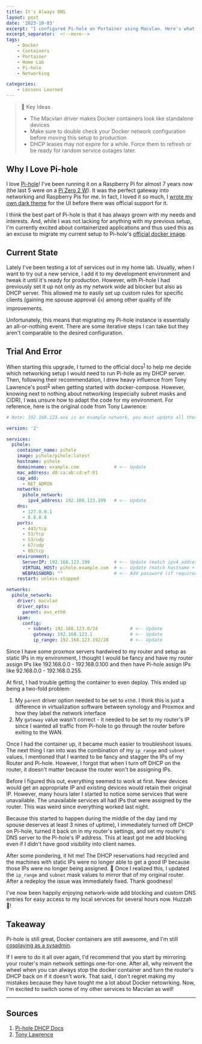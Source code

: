 ```yaml
---
title: It's Always DNS
layout: post
date: '2023-10-03'
excerpt: "I configured Pi-hole on Portainer using Macvlan. Here's what I did wrong so you don't make the same mistakes."
excerpt_separator:  <!--more-->
tags: 
    - Docker
    - Containers
    - Portainer
    - Home Lab
    - Pi-hole
    - Networking

categories: 
    - Lessons Learned
---
```

> 📝 Key Ideas
> * The Macvlan driver makes Docker containers look like standalone devices
> * Make sure to double check your Docker network configuration before moving this setup to production
> * DHCP leases may not expire for a while. Force them to refresh or be ready for random service outages later. 

## Why I Love Pi-hole 

I love [Pi-hole](https://pi-hole.net/)! I've been running it on a Raspberry Pi for almost 7 years now (the last 5 were on a [Pi Zero 2 W](https://www.raspberrypi.com/products/raspberry-pi-zero-2-w/)). It was the perfect gateway into networking and Raspberry Pis for me. In fact, I loved it so much, I [wrote my own dark theme](https://github.com/M-Barrows/pi-hole-material-dark) for the UI before there was official support for it. 

I think the best part of Pi-hole is that it has always grown with my needs and interests. And, while I was not lacking for anything with my previous setup, I'm currently excited about containerized applications and thus used this as an excuse to migrate my current setup to Pi-hole's [official docker image](https://github.com/pi-hole/docker-pi-hole/#docker-pi-hole). 

## Current State

Lately I've been testing a lot of services out in my home lab. 
Usually, when I want to try out a new service, I add it to my development environment and tweak it until it's ready for production. However, with Pi-hole I had previously set it up not only as my network wide ad blocker but also as DHCP server. This allowed me to easily set up custom rules for specific clients (gaining me spouse approval 👍) among other quality of life improvements. 

Unfortunately, this means that migrating my Pi-hole instance is essentially an all-or-nothing event. There are some iterative steps I can take but they aren't comparable to the desired configuration. 

## Trial And Error

When starting this upgrade, I turned to the official docs<sup>[1](#sources)</sup> to help me decide which networking setup I would need to run Pi-hole as my DHCP server. Then, following their recommendation, I drew heavy influence from Tony Lawrence's post<sup>[2](#sources)</sup> when getting started with docker-compose. However, knowing next to nothing about networking (especially subnet masks and CIDR), I was unsure how to adapt the code for my environment. For reference, here is the original code from Tony Lawrence: 

```yaml
# Note: 192.168.123.xxx is an example network, you must update all these to match your own.

version: '2'

services:
  pihole:
    container_name: pihole
    image: pihole/pihole:latest
    hostname: pihole
    domainname: example.com             # <-- Update
    mac_address: d0:ca:ab:cd:ef:01
    cap_add:
      - NET_ADMIN
    networks:
      pihole_network:
        ipv4_address: 192.168.123.199   # <-- Update
    dns:
      - 127.0.0.1
      - 8.8.8.8
    ports:
      - 443/tcp
      - 53/tcp
      - 53/udp
      - 67/udp
      - 80/tcp
    environment:
      ServerIP: 192.168.123.199         # <-- Update (match ipv4_address)
      VIRTUAL_HOST: pihole.example.com  # <-- Update (match hostname + domainname)
      WEBPASSWORD: ""                   # <-- Add password (if required)
    restart: unless-stopped

networks:
  pihole_network:
    driver: macvlan
    driver_opts:
      parent: ovs_eth0
    ipam:
      config:
        - subnet: 192.168.123.0/24            # <-- Update
          gateway: 192.168.123.1              # <-- Update
          ip_range: 192.168.123.192/28        # <-- Update

```

Since I have some proxmox servers hardwired to my router and setup as static IPs in my environment, I thought I would be fancy and have my router assign IPs like 192.168.0.0 - 192.168.0.100 and then have Pi-hole assign IPs like 92.168.0.0 - 192.168.0.255. 

At first, I had trouble getting the container to even deploy. This ended up being a two-fold problem: 

1. My `parent` driver option needed to be set to `eth0`. I think this is just a difference in virtualization software between synology and Proxmox and how they label the network interface
2. My `gateway` value wasn't correct - it needed to be set to my router's IP since I wanted all traffic from Pi-hole to go through the router before exiting to the WAN.

Once I had the container up, it became much easier to troubleshoot issues. The next thing I ran into was the combination of my `ip_range` and `subnet` values. I mentioned that I wanted to be fancy and stagger the IPs of my Router and Pi-hole. However, I forgot that when I turn off DHCP on the router, it doesn't matter because the router won't be assigning IPs. 

Before I figured this out, everything seemed to work at first. New devices would get an appropriate IP and existing devices would retain their original IP. However, many hours later I started to notice some services that were unavailable. The unavailable services all had IPs that were assigned by the router. This was weird since everything worked last night. 

Because this started to happen during the middle of the day (and my spouse deserves at least 3 nines of uptime), I immediately turned off DHCP on Pi-hole, turned it back on in my router's settings, and set my router's DNS server to the Pi-hole's IP address. This at least got me add blocking even if I didn't have good visibility into client names. 

After some pondering, it hit me! The DHCP reservations had recycled and the machines with static IPs were no longer able to get a good IP because those IPs were no longer being assigned. 🤦 Once I realized this, I updated the `ip_range` and `subnet` mask values to mirror that of my original router. After a redeploy the issue was immediately fixed. Thank goodness! 

I've now been happily enjoying network-wide add blocking and custom DNS entries for easy access to my local services for several hours now. Huzzah 🙌! 

## Takeaway

Pi-hole is still great, Docker containers are still awesome, and I'm still [cosplaying as a sysadmin](https://www.jeffgeerling.com/blog/2022/cosplaying-sysadmin_). 

If I were to do it all over again, I'd recommend that you start by mirroring your router's main network settings one-for-one. After all, why reinvent the wheel when you can always stop the docker container and turn the router's DHCP back on if it doesn't work. That said, I don't regret making my mistakes because they have tought me a lot about Docker netowrking. Now, I'm excited to switch some of my other services to Macvlan as well! 


<hr>

## Sources
1. [Pi-hole DHCP Docs](https://docs.pi-hole.net/docker/dhcp/#docker-pi-hole-with-a-macvlan-network)
2. [Tony Lawrence](https://tonylawrence.com/posts/unix/synology/free-your-synology-ports/)